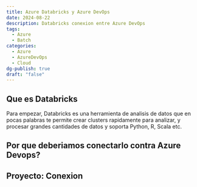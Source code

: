 ```yaml
---
title: Azure Databricks y Azure DevOps
date: 2024-08-22
description: Databricks conexion entre Azure DevOps
tags:
  - Azure
  - Batch
categories:
  - Azure
  - AzureDevOps
  - Cloud
dg-publish: true
draft: "false"
---
```


## Que es Databricks

Para empezar, Databricks es una herramienta de analisis de datos que en pocas palabras te permite crear clusters rapidamente para analizar, y procesar grandes cantidades de datos y soporta Python, R, Scala etc.

## Por que deberiamos conectarlo contra Azure Devops?


## Proyecto: Conexion

